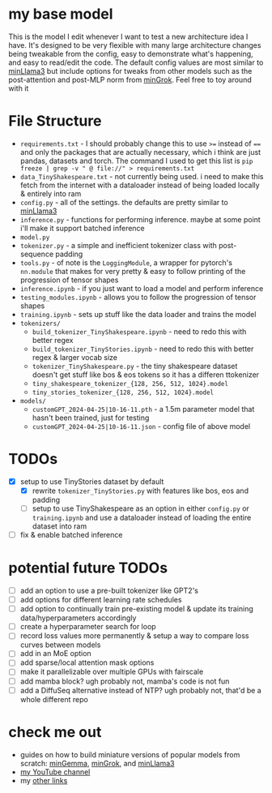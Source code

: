 # my base model
This is the model I edit whenever I want to test a new architecture idea I have. It's designed to be very flexible with many large architecture changes being tweakable from the config, easy to demonstrate what's happening, and easy to read/edit the code. The default config values are most similar to [minLlama3](https://github.com/evintunador/minLlama3) but include options for tweaks from other models such as the post-attention and post-MLP norm from [minGrok](https://github.com/evintunador/minGrok). Feel free to toy around with it

# File Structure
- `requirements.txt` - I should probably change this to use `>=` instead of `==` and only the packages that are actually necessary, which i think are just pandas, datasets and torch. The command I used to get this list is `pip freeze | grep -v " @ file://" > requirements.txt`
- `data_TinyShakespeare.txt` - not currently being used. i need to make this fetch from the internet with a dataloader instead of being loaded locally & entirely into ram
- `config.py` - all of the settings. the defaults are pretty similar to [minLlama3](https://github.com/evintunador/minLlama3)
- `inference.py` - functions for performing inference. maybe at some point i'll make it support batched inference
- `model.py`
- `tokenizer.py` - a simple and inefficient tokenizer class with post-sequence padding
- `tools.py` - of note is the `LoggingModule`, a wrapper for pytorch's `nn.module` that makes for very pretty & easy to follow printing of the progression of tensor shapes
- `inference.ipynb` - if you just want to load a model and perform inference
- `testing_modules.ipynb` - allows you to follow the progression of tensor shapes
- `training.ipynb` - sets up stuff like the data loader and trains the model
- `tokenizers/`
    - `build_tokenizer_TinyShakespeare.ipynb` - need to redo this with better regex
    - `build_tokenizer_TinyStories.ipynb` - need to redo this with better regex & larger vocab size
    - `tokenizer_TinyShakespeare.py` - the tiny shakespeare dataset doesn't get stuff like bos & eos tokens so it has a differen ttokenizer
    - `tiny_shakespeare_tokenizer_{128, 256, 512, 1024}.model`
    - `tiny_stories_tokenizer_{128, 256, 512, 1024}.model`
- `models/`
    - `customGPT_2024-04-25|10-16-11.pth` - a 1.5m parameter model that hasn't been trained, just for testing
    - `customGPT_2024-04-25|10-16-11.json` - config file of above model

# TODOs
- [x] setup to use TinyStories dataset by default
    - [x] rewrite `tokenizer_TinyStories.py` with features like bos, eos and padding
    - [ ] setup to use TinyShakespeare as an option in either `config.py` or `training.ipynb` and use a dataloader instead of loading the entire dataset into ram
- [ ] fix & enable batched inference

# potential future TODOs
- [ ] add an option to use a pre-built tokenizer like GPT2's
- [ ] add options for different learning rate schedules
- [ ] add option to continually train pre-existing model & update its training data/hyperparameters accordingly
- [ ] create a hyperparameter search for loop
- [ ] record loss values more permanently & setup a way to compare loss curves between models
- [ ] add in an MoE option
- [ ] add sparse/local attention mask options
- [ ] make it parallelizable over multiple GPUs with fairscale
- [ ] add mamba block? ugh probably not, mamba's code is not fun
- [ ] add a DiffuSeq alternative instead of NTP? ugh probably not, that'd be a whole different repo

# check me out
- guides on how to build miniature versions of popular models from scratch: [minGemma](https://github.com/evintunador/minGemma), [minGrok](https://github.com/evintunador/minGrok), and [minLlama3](https://github.com/evintunador/minLlama3)
- [my YouTube channel](https://www.youtube.com/@Tunadorable)
- my [other links](https://linktr.ee/tunadorable)